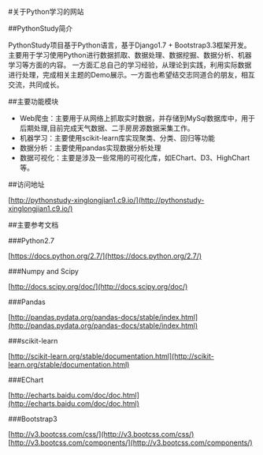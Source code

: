 
#关于Python学习的网站

##PythonStudy简介

   PythonStudy项目基于Python语言，基于Django1.7 + Bootstrap3.3框架开发。主要用于学习使用Python进行数据抓取、数据处理、数据挖掘、数据分析、机器学习等方面的内容。
   一方面汇总自己的学习经验，从理论到实践，利用实际数据进行处理，完成相关主题的Demo展示。一方面也希望结交志同道合的朋友，相互交流，共同成长。
   
##主要功能模块
   
   * Web爬虫：主要用于从网络上抓取实时数据，并存储到MySql数据库中，用于后期处理,目前完成天气数据、二手房房源数据采集工作。
   * 机器学习：主要使用scikit-learn库实现聚类、分类、回归等功能
   * 数据分析：主要使用pandas实现数据分析处理
   * 数据可视化：主要是涉及一些常用的可视化库，如EChart、D3、HighChart等。

##访问地址
  
   [http://pythonstudy-xinglongjian1.c9.io/](http://pythonstudy-xinglongjian1.c9.io/)
   

##主要参考文档

###Python2.7
  
  [https://docs.python.org/2.7/](https://docs.python.org/2.7/)
  
###Numpy and Scipy
  
  [http://docs.scipy.org/doc/](http://docs.scipy.org/doc/)
  
###Pandas
  
  [http://pandas.pydata.org/pandas-docs/stable/index.html](http://pandas.pydata.org/pandas-docs/stable/index.html)
  
###scikit-learn
  
  [http://scikit-learn.org/stable/documentation.html](http://scikit-learn.org/stable/documentation.html)
  
###EChart
  
  [http://echarts.baidu.com/doc/doc.html](http://echarts.baidu.com/doc/doc.html)
  
###Bootstrap3
  
  [http://v3.bootcss.com/css/](http://v3.bootcss.com/css/)
  [http://v3.bootcss.com/components/](http://v3.bootcss.com/components/)